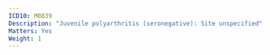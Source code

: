 ```yaml
---
ICD10: M0839
Description: "Juvenile polyarthritis (seronegative): Site unspecified"
Matters: Yes
Weight: 1
---
```

